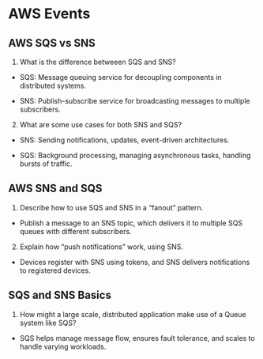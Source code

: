 # AWS Events


## AWS SQS vs SNS

1. What is the difference betweeen SQS and SNS?

- SQS: Message queuing service for decoupling components in distributed systems.

- SNS: Publish-subscribe service for broadcasting messages to multiple subscribers.

2. What are some use cases for both SNS and SQS?

- SNS: Sending notifications, updates, event-driven architectures.

- SQS: Background processing, managing asynchronous tasks, handling bursts of traffic.

## AWS SNS and SQS

1. Describe how to use SQS and SNS in a “fanout” pattern.

- Publish a message to an SNS topic, which delivers it to multiple SQS queues with different subscribers.

2. Explain how “push notifications” work, using SNS.

- Devices register with SNS using tokens, and SNS delivers notifications to registered devices.

## SQS and SNS Basics

1. How might a large scale, distributed application make use of a Queue system like SQS?

- SQS helps manage message flow, ensures fault tolerance, and scales to handle varying workloads.
